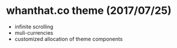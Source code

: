 # whanthat.co theme (2017/07/25)
- infinite scrolling 
- muli-currencies
- customized allocation of theme components
